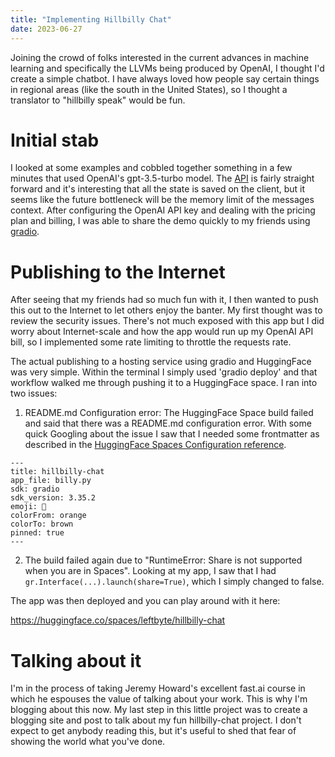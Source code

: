 ```yaml
---
title: "Implementing Hillbilly Chat"
date: 2023-06-27
---
```


Joining the crowd of folks interested in the current advances in
machine learning and specifically the LLVMs being produced by OpenAI,
I thought I'd create a simple chatbot. I have always loved how people
say certain things in regional areas (like the south in the United
States), so I thought a translator to "hillbilly speak" would be fun.

# Initial stab

I looked at some examples and cobbled together something in a few
minutes that used OpenAI's gpt-3.5-turbo model. The
[API](https://platform.openai.com/docs/api-reference/introduction) is
fairly straight forward and it's interesting that all the state is
saved on the client, but it seems like the future bottleneck will be
the memory limit of the messages context. After configuring the OpenAI
API key and dealing with the pricing plan and billing, I was able to
share the demo quickly to my friends using
[gradio](https://gradio.app/quickstart).

# Publishing to the Internet

After seeing that my friends had so much fun with it, I then wanted to
push this out to the Internet to let others enjoy the banter. My first
thought was to review the security issues. There's not much exposed
with this app but I did worry about Internet-scale and how the app
would run up my OpenAI API bill, so I implemented some rate limiting
to throttle the requests rate.

The actual publishing to a hosting service using gradio and
HuggingFace was very simple. Within the terminal I simply used 'gradio
deploy' and that workflow walked me through pushing it to a
HuggingFace space. I ran into two issues:

1. README.md Configuration error: The HuggingFace Space build failed
and said that there was a README.md configuration error. With some
quick Googling about the issue I saw that I needed some frontmatter as
described in the [HuggingFace Spaces Configuration
reference](https://huggingface.co/docs/hub/spaces-config-reference).

```
---
title: hillbilly-chat
app_file: billy.py
sdk: gradio
sdk_version: 3.35.2
emoji: 🤠
colorFrom: orange
colorTo: brown
pinned: true
---
```

2. The build failed again due to "RuntimeError: Share is not supported
   when you are in Spaces". Looking at my app, I saw that I had
   `gr.Interface(...).launch(share=True)`, which I simply changed to
   false.

The app was then deployed and you can play around with it here:

  https://huggingface.co/spaces/leftbyte/hillbilly-chat

# Talking about it

I'm in the process of taking Jeremy Howard's excellent fast.ai course
in which he espouses the value of talking about your work. This is why
I'm blogging about this now. My last step in this little project was
to create a blogging site and post to talk about my fun hillbilly-chat
project. I don't expect to get anybody reading this, but it's useful
to shed that fear of showing the world what you've done.
